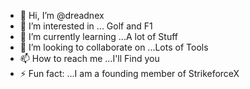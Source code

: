 - 👋 Hi, I’m @dreadnex
- 👀 I’m interested in ... Golf and F1
- 🌱 I’m currently learning ...A lot of Stuff
- 💞️ I’m looking to collaborate on ...Lots of Tools
- 📫 How to reach me ...I'll Find you
- ⚡ Fun fact: ...I am a founding member of StrikeforceX

<!---
dreadnex/dreadnex is a ✨ special ✨ repository because its `README.md` (this file) appears on your GitHub profile.
You can click the Preview link to take a look at your changes.
--->

